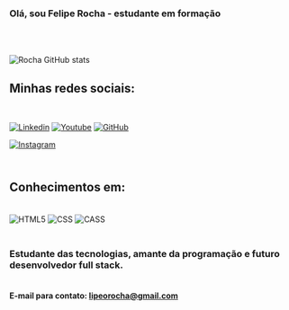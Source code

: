 ### Olá, sou Felipe Rocha - estudante em formação
</br>

</br>![Rocha GitHub stats](https://github-readme-stats.vercel.app/api?username=lipeorocha&show_icons=true&theme=dracula)
</br>


## Minhas redes sociais:
</br>

[![Linkedin](https://img.shields.io/badge/LinkedIn-0077B5?style=for-the-badge&logo=linkedin&logoColor=white)](https://www.linkedin.com/in/feliperocharj/) [![Youtube](https://img.shields.io/badge/YouTube-FF0000?style=for-the-badge&logo=youtube&logoColor=white)](https://www.youtube.com/channel/UCq5fPMQ1Ied9C7eEOPrGgcw) [![GitHub](https://img.shields.io/badge/GitHub-100000?style=for-the-badge&logo=github&logoColor=white)](https://github.com/lipeorocha) 
</br>

[![Instagram](https://img.shields.io/badge/Instagram-E4405F?style=for-the-badge&logo=instagram&logoColor=white)](https://www.instagram.com/flp.rocha/) 




## </br> Conhecimentos em:

<div style="display: inline_block"><br/>
    <img aLign="center" alt="HTML5" src="https://img.shields.io/badge/HTML5-E34F26?style=for-the-badge&logo=html5&logoColor=white">
    <img aLign="center" alt="CSS" src="https://img.shields.io/badge/CSS3-1572B6?style=for-the-badge&logo=css3&logoColor=white">
    <img aLign="center" alt="CASS" src="https://img.shields.io/badge/Sass-CC6699?style=for-the-badge&logo=sass&logoColor=white">
</div>

### </br> Estudante das tecnologias, amante da programação e futuro desenvolvedor full stack.

#### </br>E-mail para contato: lipeorocha@gmail.com
